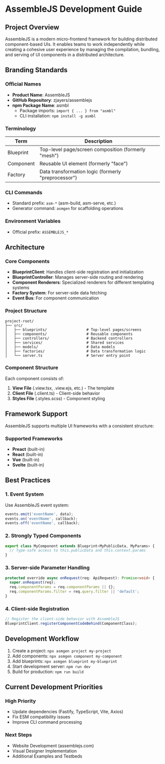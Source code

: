 # AssembleJS Development Guide

## Project Overview
AssembleJS is a modern micro-frontend framework for building distributed component-based UIs. It enables teams to work independently while creating a cohesive user experience by managing the compilation, bundling, and serving of UI components in a distributed architecture.

## Branding Standards

### Official Names
- **Product Name**: AssembleJS
- **GitHub Repository**: zjayers/assemblejs
- **npm Package Name**: asmbl
  - Package imports: `import { ... } from "asmbl"`
  - CLI installation: `npm install -g asmbl`

### Terminology
| Term | Description |
|------|-------------|
| Blueprint | Top-level page/screen composition (formerly "mesh") |
| Component | Reusable UI element (formerly "face") |
| Factory | Data transformation logic (formerly "preprocessor") |

### CLI Commands
- Standard prefix: `asm-*` (asm-build, asm-serve, etc.)
- Generator command: `asmgen` for scaffolding operations

### Environment Variables
- Official prefix: `ASSEMBLEJS_*`

## Architecture

### Core Components
- **BlueprintClient**: Handles client-side registration and initialization
- **BlueprintController**: Manages server-side routing and rendering
- **Component Renderers**: Specialized renderers for different templating systems
- **Factory System**: For server-side data fetching
- **Event Bus**: For component communication

### Project Structure
```
project-root/
├── src/
│   ├── blueprints/                  # Top-level pages/screens
│   ├── components/                  # Reusable components
│   ├── controllers/                 # Backend controllers
│   ├── services/                    # Shared services
│   ├── models/                      # Data models
│   ├── factories/                   # Data transformation logic
│   └── server.ts                    # Server entry point
```

### Component Structure
Each component consists of:
1. **View File** (.view.tsx, .view.ejs, etc.) - The template
2. **Client File** (.client.ts) - Client-side behavior
3. **Styles File** (.styles.scss) - Component styling

## Framework Support

AssembleJS supports multiple UI frameworks with a consistent structure:

### Supported Frameworks
- **Preact** (built-in)
- **React** (built-in)
- **Vue** (built-in)
- **Svelte** (built-in)

## Best Practices

### 1. Event System
Use AssembleJS event system:
```typescript
events.emit('eventName', data);
events.on('eventName', callback);
events.off('eventName', callback);
```

### 2. Strongly Typed Components
```typescript
export class MyComponent extends Blueprint<MyPublicData, MyParams> {
  // Type-safe access to this.publicData and this.context.params
}
```

### 3. Server-side Parameter Handling
```typescript
protected override async onRequest(req: ApiRequest): Promise<void> {
  super.onRequest(req);
  req.componentParams = req.componentParams || {};
  req.componentParams.filter = req.query.filter || 'default';
}
```

### 4. Client-side Registration
```typescript
// Register the client-side behavior with AssembleJS
BlueprintClient.registerComponentCodeBehind(ComponentClass);
```

## Development Workflow

1. Create a project: `npx asmgen project my-project`
2. Add components: `npx asmgen component my-component`
3. Add blueprints: `npx asmgen blueprint my-blueprint`
4. Start development server: `npm run dev`
5. Build for production: `npm run build`

## Current Development Priorities

### High Priority
- Update dependencies (Fastify, TypeScript, Vite, Axios)
- Fix ESM compatibility issues
- Improve CLI command processing

### Next Steps
- Website Development (assemblejs.com)
- Visual Designer Implementation
- Additional Examples and Testbeds